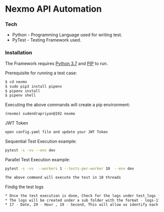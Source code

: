 # Nexmo API Automation

### Tech

* Python - Programming Language used for writing test.
* PyTest - Testing Framework used.


### Installation

The Framework requires [Python 3.7](https://www.python.org/downloads/release/python-377/) and [PIP](https://www.poftut.com/how-to-install-pip-on-macos/) to run.


Prerequisite for running a test case:
```sh
$ cd nexmo 
$ sudo pip3 install pipenv
$ pipenv install 
$ pipenv shell
```

Executing the above commands will create a pip environment:
```sh
(nexmo) sudendrapriyan@192 nexmo
```
JWT Token

```sh
open config.yaml file and update your JWT Token
```

Sequential Test Execution example:

```sh
pytest -s -vv --env dev
```

Parallel Test Execution example:
```sh
pytest -s -vv  --workers 1 --tests-per-worker 10  --env dev

The above command will execute the test in 10 threads
```


Findig the test logs

```sh
* Once the test execution is done, Check for the logs under test_logs folder
* The logs will be created under a sub folder with the format - logs-17-29-19
* 17 - Date, 29 - Hour , 19 - Second, This will allow us identify each test runs.
```